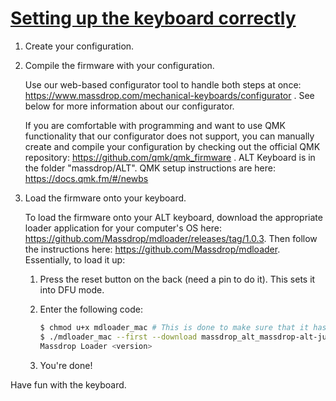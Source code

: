 # [Setting up the keyboard correctly](https://drop.com/talk/10343/how-to-configure-your-alt-keyboard)

1. Create your configuration.
2. Compile the firmware with your configuration.

   Use our web-based configurator tool to handle both steps at once: https://www.massdrop.com/mechanical-keyboards/configurator . See below for more information about our configurator.

   If you are comfortable with programming and want to use QMK functionality that our configurator does not support, you can manually create and compile your configuration by checking out the official QMK repository: https://github.com/qmk/qmk_firmware . ALT Keyboard is in the folder "massdrop/ALT". QMK setup instructions are here: https://docs.qmk.fm/#/newbs

3. Load the firmware onto your keyboard.

   To load the firmware onto your ALT keyboard, download the appropriate loader application for your computer's OS here: https://github.com/Massdrop/mdloader/releases/tag/1.0.3. Then follow the instructions here: https://github.com/Massdrop/mdloader. Essentially, to load it up:

   1. Press the reset button on the back (need a pin to do it). This sets it into DFU mode.
   2. Enter the following code:

      ```bash
      $ chmod u+x mdloader_mac # This is done to make sure that it has the correct permissions
      $ ./mdloader_mac --first --download massdrop_alt_massdrop-alt-julian-config.bin --restart
      Massdrop Loader <version>
      ```

   3. You're done!

Have fun with the keyboard.
